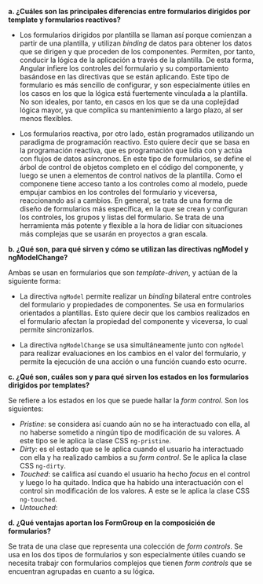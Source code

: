 __a. ¿Cuáles son las principales diferencias entre formularios dirigidos por template y formularios reactivos?__

* Los formularios dirigidos por plantilla se llaman así porque comienzan a partir de una plantilla, y utilizan _binding_ de datos para obtener los datos que se dirigen y que proceden de los componentes. Permiten, por tanto, conducir la lógica de la aplicación a través de la plantilla. De esta forma, Angular infiere los controles del formulario y su comportamiento basándose en las directivas que se están aplicando. Este tipo de formulario es más sencillo de configurar, y son especialmente útiles en los casos en los que la lógica está fuertemente vinculada a la plantilla. No son ideales, por tanto, en casos en los que se da una coplejidad lógica mayor, ya que complica su mantenimiento a largo plazo, al ser menos flexibles.

* Los formularios reactiva, por otro lado, están programados utilizando un paradigma de programación reactivo. Esto quiere decir que se basa en la programación reactiva, que es programación que lidia con y actúa con flujos de datos asíncronos. En este tipo de formularios, se define el árbol de control de objetos completo en el código del componente, y luego se unen a elementos de control nativos de la plantilla. Como el componene tiene acceso tanto a los controles como al modelo, puede empujar cambios en los controles del formulario y viceversa, reaccionando así a cambios. En general, se trata de una forma de diseño de formularios más específica, en la que se crean y configuran los controles, los grupos y listas del formulario. Se trata de una herramienta más potente y flexible a la hora de lidiar con situaciones más complejas que se usarán en proyectos a gran escala.


__b. ¿Qué son, para qué sirven y cómo se utilizan las directivas ngModel y ngModelChange?__

Ambas se usan en formularios que son _template-driven_, y actúan de la siguiente forma:

* La directiva `ngModel` permite realizar un _binding_ bilateral entre controles del formulario y propiedades de componentes. Se usa en formularios orientados a plantillas. Esto quiere decir que los cambios realizados en el formulario afectan la propiedad del componente y viceversa, lo cual permite sincronizarlos.

* La directiva `ngModelChange` se usa simultáneamente junto con `ngModel` para realizar evaluaciones en los cambios en el valor del formulario, y permite la ejecución de una acción o una función cuando esto ocurre.


__c. ¿Qué son, cuáles son y para qué sirven los estados en los formularios dirigidos por templates?__

Se refiere a los estados en los que se puede hallar la _form control_. Son los siguientes:

* _Pristine_: se considera así cuando aún no se ha interactuado con ella, al no haberse sometido a ningún tipo de modificación de su valores. A este tipo se le aplica la clase CSS `ng-pristine`.
* _Dirty_: es el estado que se le aplica cuando el usuario ha interactuado con ella y ha realizado cambios a su _form control_. Se le aplica la clase CSS `ng-dirty`.
* _Touched_: se califica así cuando el usuario ha hecho _focus_ en el control y luego lo ha quitado. Indica que ha habido una interactuación con el control sin modificación de los valores. A este se le aplica la clase CSS `ng-touched`.
* _Untouched_:  

__d. ¿Qué ventajas aportan los FormGroup en la composición de formularios?__

Se trata de una clase que representa una colección de _form controls_. Se usa en los dos tipos de formularios y son especialmente útiles cuando se necesita trabajr con formularios complejos que tienen _form controls_ que se encuentran agrupadas en cuanto a su lógica.